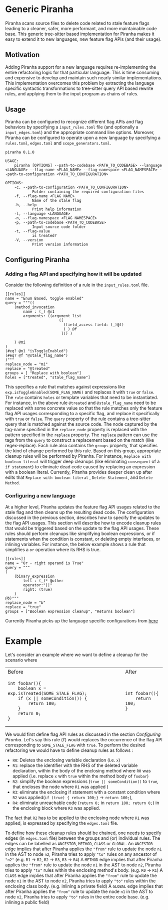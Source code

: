 # Generic Piranha 
Piranha scans source files to delete code related to stale feature flags leading to a cleaner, safer, more performant, and more maintainable code base.
This generic tree-sitter based implementation for Piranha makes it easy to extend it to new languages, new feature flag APIs (and their usage).


## Motivation 

Adding Piranha support for a new language requires re-implementing the entire refactoring logic for that particular language. This is time consuming and expensive to develop and maintain such nearly similar implementations.
This implementation overcomes this problem by extracting the language specific syntactic transformations to tree-sitter query API based rewrite rules, and applying them to the input program as chains of rules.

## Usage 
Piranha can be configured to recognize different flag APIs and flag behaviors by specifying a `input_rules.toml` file (and optionally a `input_edges.toml`) and the appropriate command line options. Moreover, Piranha can be configured to operate upon a new language by specifying a `rules.toml`, `edges.toml` and `scope_generators.toml`.
```
piranha 0.1.0

USAGE:
    piranha [OPTIONS] --path-to-codebase <PATH_TO_CODEBASE> --language <LANGUAGE> --flag-name <FLAG_NAME> --flag-namespace <FLAG_NAMESPACE> --path-to-configuration <PATH_TO_CONFIGURATION>

OPTIONS:
    -c, --path-to-configuration <PATH_TO_CONFIGURATION>
            Folder containing the required configuration files
    -f, --flag-name <FLAG_NAME>
            Name of the stale flag
    -h, --help
            Print help information
    -l, --language <LANGUAGE>
    -n, --flag-namespace <FLAG_NAMESPACE>
    -p, --path-to-codebase <PATH_TO_CODEBASE>
            Input source code folder
    -t, --flag-value
            is treated?
    -V, --version
            Print version information
```

## Configuring Piranha  
### Adding a flag API and specifying how it will be updated
Consider the following definition of a rule in the `input_rules.toml` file. 
```
[[rules]]
name = "Enum Based, toggle enabled"
query = """((
	(method_invocation 
    	name : (_) @n1
        arguments: ((argument_list 
        				([
                          (field_access field: (_)@f)
                          (_) @f
                         ])) )
        	
    ) @mi
)
(#eq? @n1 "isToggleEnabled")
(#eq? @f "@stale_flag_name")
)"""
replace_node = "mi"
replace = "@treated"
groups = [ "Replace with boolean"]
holes = ["treated", "stale_flag_name"]
```
This specifies a rule that matches against expressions like `exp.isToggleEnabled(SOME_FLAG_NAME)` and replaces it with `true` or `false`. 
The `rule` contains `holes` or template variables that need to be instantiated.
For instance, in the above rule `@treated` and `@stale_flag_name` need to be replaced with some concrete value so that the rule matches only the feature flag API usages corresponding to a specific flag, and replace it specifically with `true` or `false`. 
The `query` property of the rule contains a tree-sitter query that is matched against the source code. 
The node captured by the tag-name specified in the `replace_node` property is replaced with the pattern specified in the `replace` property.
The `replace` pattern can use the tags from the `query` to construct a replacement based on the match (like regex-replace).
Each rule also contains the `groups` property, that specifies the kind of change performed by this rule. Based on this group, appropriate 
cleanup rules will be performed by Piranha. For instance, `Replace with boolean literal` will trigger deep cleanups (like eliminating `consequent` of a `if statement`) to eliminate dead code caused by replacing an expression with a boolean literal. 
Currently, Piranha provides deeper clean up after edits that `Replace with boolean literal` , `Delete Statement`, and `Delete Method`.

### Configuring a new language 
At a higher level, Piranha updates the feature flag API usages related to the stale flag and then cleans up the resulting dead code. 
The configuration discussed in the previous section, describes how to specify the updates to the flag API usages. 
This section will describe how to encode cleanup rules that would be triggered based on the update to the flag API usages.
These rules should perform cleanups like simplifying boolean expressions, or if statements when the condition is constant, or deleting empty interfaces, or inlining variables.
For instance, the below example shows a rule that simplifies a `or` operation where its RHS is true. 
```
[[rules]]
name = "Or - right operand is True"
query = """
(
    (binary_expression
        left : (_)* @other
        operator:"||"
        right: (true)
    )
@b)"""
replace_node = "b"
replace = "true"
groups = ["Boolean expression cleanup", "Returns boolean"]
```

Currently Piranha picks up the language specific configurations from [here](https://github.com/ketkarameya/piranha/tree/feature/piranha-with-tree-sitter/generic/piranha-tree-sitter/src/config)


# Example
Let's consider an example where we want to define a cleanup for the scenario where 
<table>
<tr>
<td> Before </td> <td> After </td>
</tr>
<tr>
<td>

```
int foobar(){
    boolean x = exp.isTreated(SOME_STALE_FLAG);
    if (x || someCondition()) {
        return 100;
    }
    return 0;
}
```

</td>

<td>

```
int foobar(){
    return 100;
}
```

</td>

</table>

We would first define flag API rules as discussed in the section *Configuring Piranha*. Let's say this rule (`F`) would replaces the occurrence of the flag API corresponding to `SOME_STALE_FLAG` with `true`. To perform the desired refactoring we would have to define cleanup rules as follows :

* `R0`: Deletes the enclosing variable declaration (i.e. `x`) 
* `R1`: replace the identifier with the RHS of the deleted variable declaration, within the body of the enclosing method where `R0` was applied (i.e. replace `x` with `true` within the method body of `foobar`)
* `R2`: simplify the boolean expressions (`true || someCondition()` to `true`, that encloses the node where `R1` was applied )
* `R3`: eliminate the enclosing if statement with a constant condition where `R2` was applied(`if (true) { return 100;}` -> `return 100;`),
* `R4`: eliminate unreachable code (`return 0;` in `return 100; return 0;`) in the enclosing block where `R3` was applied.

The fact that `R2` has to be applied to the enclosing node where `R1` was applied, is expressed by specifying the `edges.toml` file. 

To define how these cleanup rules should be chained, one needs to specify edges (in `edges.toml` file) between the groups and (or) individual rules.
The edges can be labelled as `ANCESTOR`, `METHOD`, `CLASS` or `GLOBAL`. 
An `ANCESTOR` edge implies that after Piranha applies the `"from"` rule to update the node `n1` in the AST to node `n2`, Piranha tries to apply `"to"` rules on any ancestor of `"n2"` (e.g. `R1` -> `R2`, `R2` -> `R3`, `R3` -> `R4`)
A `METHOD` edge implies that after Piranha applies the `"from"` rule to update the node `n1` in the AST to node `n2`, Piranha tries to apply `"to"` rules within the enclosing method's body. (e.g. `R0` -> `R1`)
A `CLASS` edge implies that after Piranha applies the `"from"` rule to update the node `n1` in the AST to node `n2`, Piranha tries to apply `"to"` rules within the enclosing class body. (e.g. inlining a private field)
A `GLOBAL` edge implies that after Piranha applies the `"from"` rule to update the node `n1` in the AST to node `n2`, Piranha tries to apply `"to"` rules in the entire code base. (e.g. inlining a public field)


